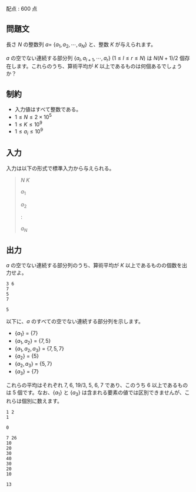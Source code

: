 配点 : $600$ 点

## 問題文

長さ $N$ の整数列 $a =$ {$a_1, a_2, \cdots , a_N$} と、整数 $K$ が与えられます。

$a$ の空でない連続する部分列 {$a_l, a_{l+1}, \cdots , a_r$} $(1 \leq l \leq r \leq N)$ は $N(N+1)/2$ 個存在します。これらのうち、算術平均が $K$ 以上であるものは何個あるでしょうか？

## 制約

- 入力値はすべて整数である。
- $1 \leq N \leq 2 \times 10^5$
- $1 \leq K \leq 10^9$
- $1 \leq a_i \leq 10^9$

## 入力

入力は以下の形式で標準入力から与えられる。

> $N$ $K$
> 
> $a_1$
> 
> $a_2$
> 
> $:$
> 
> $a_N$

## 出力

$a$ の空でない連続する部分列のうち、算術平均が $K$ 以上であるものの個数を出力せよ。

```input1
3 6
7
5
7
```

```output1
5
```

以下に、$a$ のすべての空でない連続する部分列を示します。

- {$a_1$} = {$7$}
- {$a_1, a_2$} = {$7, 5$}
- {$a_1, a_2, a_3$} = {$7, 5, 7$}
- {$a_2$} = {$5$}
- {$a_2, a_3$} = {$5, 7$}
- {$a_3$} = {$7$}

これらの平均はそれぞれ $7$, $6$, $19/3$, $5$, $6$, $7$ であり、このうち $6$ 以上であるものは $5$ 個です。なお、{$a_1$} と {$a_3$} は含まれる要素の値では区別できませんが、これらは個別に数えます。

```input2
1 2
1
```

```output2
0
```

```input3
7 26
10
20
30
40
30
20
10
```

```output3
13
```